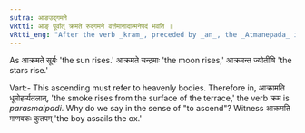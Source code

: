 ```yaml
---
sutra: आङउद्गमने
vRtti: आङ् पूर्वात् क्रमते रुद्गमने वर्त्तमानादात्मनेपदं भवति ॥
vRtti_eng: "After the verb _kram_, preceded by _an_, the _Atmanepada_ is employed, when used in the sense of the rising of a luminary."
---
```

As आक्रमते सूर्यः 'the sun rises.' आक्रमते चन्द्रमाः 'the moon rises,' आक्रमन्त ज्योतींषि 'the stars rise.'

Vart:- This ascending must refer to heavenly bodies. Therefore in, आक्रामति धूमोहर्म्यतलात्, 'the smoke rises from the surface of the terrace,' the verb क्रम is _parasmaipadi_. Why do we say in the sense of "to ascend"? Witness आक्रमति माणवकः कुतपम् 'the boy assails the ox.'
